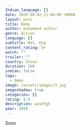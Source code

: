 ```yaml
---
Indian_language: []
date: 2020-06-02 21:00:00 +0000
layout: post
title: Demo
author: muhammed ashfar
genre: Action
language: []
subtitle: Mal, Eng
content_rating: 5+
watch: ""
trailer: ""
country: China
duration: 160
indian: false
tags:
  - Demo
image: /assets/images/3.jpg
imageshadow: true
categories: []
rating: 9.9
description: wasdfgh
year: 2020
---
```

Soon

